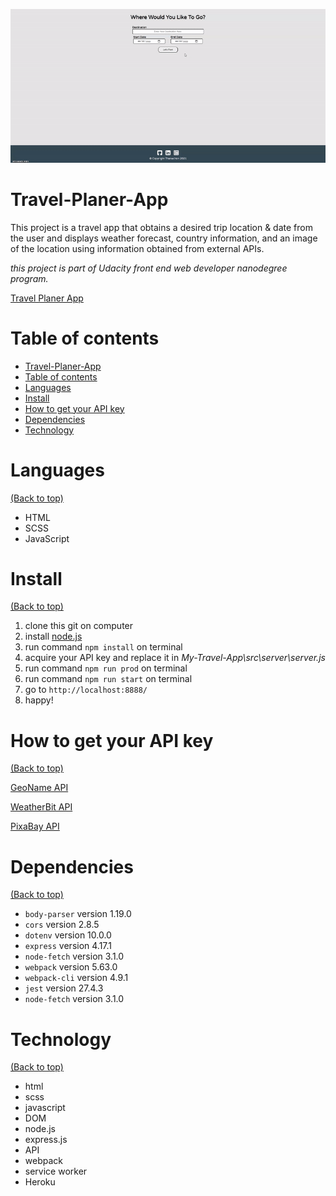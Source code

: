 <!-- Add banner here -->
![Project Preview](docs/435423.gif)

# Travel-Planer-App

<!-- Describe your project in brief -->
This project is a travel app that obtains a desired trip location & date from the user and displays weather forecast, country information, and an image of the location using information obtained from external APIs.

*this project is part of Udacity front end web developer nanodegree program.*

[Travel Planer App](https://thasup-travel-app.herokuapp.com/)

# Table of contents

- [Travel-Planer-App](#travel-planer-app)
- [Table of contents](#table-of-contents)
- [Languages](#languages)
- [Install](#install)
- [How to get your API key](#how-to-get-your-api-key)
- [Dependencies](#dependencies)
- [Technology](#technology)

# Languages
[(Back to top)](#table-of-contents)

- HTML
- SCSS
- JavaScript

# Install
[(Back to top)](#table-of-contents)

1. clone this git on computer
2. install [node.js](https://nodejs.org/en/)
3. run command `npm install` on terminal
4. acquire your API key and replace it in *My-Travel-App\src\server\server.js*
5. run command `npm run prod` on terminal
6. run command `npm run start` on terminal
7. go to `http://localhost:8888/`
8. happy!

# How to get your API key
[(Back to top)](#table-of-contents)

[GeoName API](http://www.geonames.org/export/web-services.html)

[WeatherBit API](https://www.weatherbit.io/account/create)

[PixaBay API](https://pixabay.com/api/docs/)

# Dependencies
[(Back to top)](#table-of-contents)

- `body-parser` version 1.19.0
- `cors` version 2.8.5
- `dotenv` version 10.0.0
- `express` version 4.17.1
- `node-fetch` version 3.1.0
- `webpack` version 5.63.0
- `webpack-cli` version 4.9.1
- `jest` version 27.4.3
- `node-fetch` version 3.1.0

# Technology
[(Back to top)](#table-of-contents)

- html
- scss
- javascript
- DOM
- node.js
- express.js
- API
- webpack
- service worker
- Heroku
